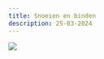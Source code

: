 ```yaml
---
title: Snoeien en binden
description: 25-03-2024
---
```



![](/img/2024-03-25-klaar-met-snoeien-en-binden.jpg)